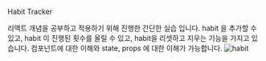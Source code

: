 Habit Tracker 

리액트 개념을 공부하고 적용하기 위해 진행한 간단한 실습 입니다. 
habit 을 추가할 수 있고, habit 이 진행된 횟수를 올릴 수 있고, habit을 리셋하고 지우는 기능을 가지고 있습니다.
컴포넌트에 대한 이해와 state, props 에 대한 이해가 가능합니다.
![habit](https://user-images.githubusercontent.com/79344555/124350324-06c3c900-dc2f-11eb-91aa-103529b2ef6e.png)
